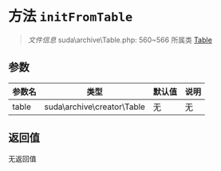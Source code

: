 # 方法 `initFromTable`

> *文件信息* suda\archive\Table.php: 560~566
> 所属类 [Table](../Table.md)




## 参数


| 参数名 | 类型 | 默认值 | 说明 |
|--------|-----|-------|-------|
| table |  suda\archive\creator\Table | 无 | 无 |



## 返回值

无返回值
